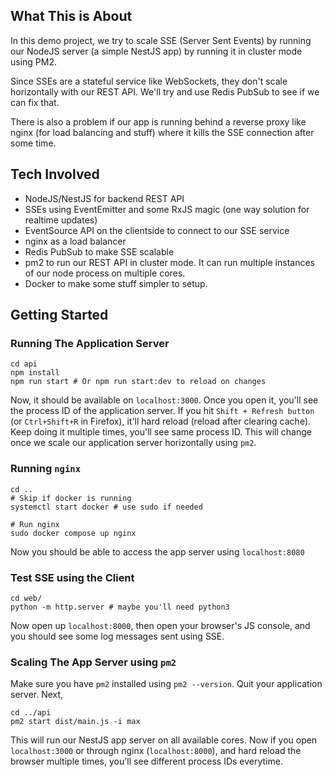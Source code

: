 ## What This is About

In this demo project, we try to scale SSE (Server Sent Events) by running our NodeJS server (a simple NestJS app) by running it in cluster mode using PM2.

Since SSEs are a stateful service like WebSockets, they don't scale horizontally with our REST API. We'll try and use Redis PubSub to see if we can fix that.

There is also a problem if our app is running behind a reverse proxy like nginx (for load balancing and stuff) where it kills the SSE connection after some time.

## Tech Involved

- NodeJS/NestJS for backend REST API
- SSEs using EventEmitter and some RxJS magic (one way solution for realtime updates)
- EventSource API on the clientside to connect to our SSE service
- nginx as a load balancer
- Redis PubSub to make SSE scalable
- pm2 to run our REST API in cluster mode. It can run multiple instances of our node process on multiple cores.
- Docker to make some stuff simpler to setup.

## Getting Started

### Running The Application Server
```
cd api
npm install
npm run start # Or npm run start:dev to reload on changes
```

Now, it should be available on `localhost:3000`. Once you open it, you'll see the process ID of the application server. If you hit `Shift + Refresh button` (or `Ctrl+Shift+R` in Firefox), it'll hard reload (reload after clearing cache). Keep doing it multiple times, you'll see same process ID. This will change once we scale our application server horizontally using `pm2`.

### Running `nginx`

```
cd ..
# Skip if docker is running
systemctl start docker # use sudo if needed

# Run nginx
sudo docker compose up nginx
```

Now you should be able to access the app server using `localhost:8080`

### Test SSE using the Client

```
cd web/
python -m http.server # maybe you'll need python3
```

Now open up `localhost:8000`, then open your browser's JS console, and you should see some log messages sent using SSE.

### Scaling The App Server using `pm2`

Make sure you have `pm2` installed using `pm2 --version`. Quit your application server. Next,

```
cd ../api
pm2 start dist/main.js -i max
```

This will run our NestJS app server on all available cores. Now if you open `localhost:3000` or through nginx (`localhost:8000`), and hard reload the browser multiple times, you'll see different process IDs everytime.

